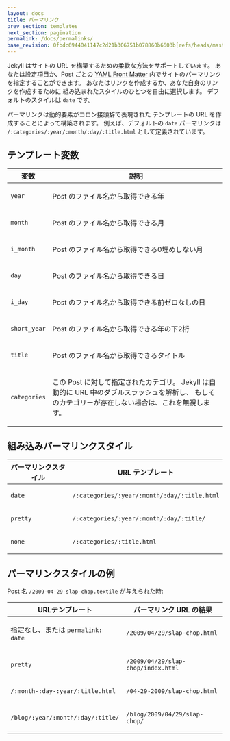 ```yaml
---
layout: docs
title: パーマリンク
prev_section: templates
next_section: pagination
permalink: /docs/permalinks/
base_revision: 0fbdc6944041147c2d21b306751b078860b6603b[refs/heads/master]
---
```


<!--original
---
layout: docs
title: Permalinks
prev_section: templates
next_section: pagination
permalink: /docs/permalinks/
---
-->

Jekyll はサイトの URL を構築するための柔軟な方法をサポートしています。
あなたは[設定項目](../configuration/)か、Post ごとの
[YAML Front Matter](../frontmatter/) 内でサイトのパーマリンクを指定することができます。
あなたはリンクを作成するか、あなた自身のリンクを作成するために
組み込まれたスタイルのひとつを自由に選択します。
デフォルトのスタイルは `date` です。

<!--original
Jekyll supports a flexible way to build your site’s URLs. You can specify the
permalinks for your site through the [Configuration](../configuration/) or in the
[YAML Front Matter](../frontmatter/) for each post. You’re free to choose one of
the built-in styles to create your links or craft your own. The default style is
`date`.
-->

パーマリンクは動的要素がコロン接頭辞で表現された
テンプレートの URL を作成することによって構築されます。
例えば、デフォルトの `date` パーマリンクは
`/:categories/:year/:month/:day/:title.html` として定義されています。

<!--original
Permalinks are constructed by creating a template URL where dynamic elements are
represented by colon-prefixed keywords. For example, the default `date`
permalink is defined as `/:categories/:year/:month/:day/:title.html`.
-->

## テンプレート変数

<!--original
## Template variables
-->

<div class="mobile-side-scroller">
<table>
  <thead>
    <tr>
      <th>変数</th>
      <th>説明</th>
    </tr>
  </thead>
  <tbody>
    <tr>
      <td>
        <p><code>year</code></p>
      </td>
      <td>
        <p>Post のファイル名から取得できる年</p>
      </td>
    </tr>
    <tr>
      <td>
        <p><code>month</code></p>
      </td>
      <td>
        <p>Post のファイル名から取得できる月</p>
      </td>
    </tr>
    <tr>
      <td>
        <p><code>i_month</code></p>
      </td>
      <td>
        <p>Post のファイル名から取得できる0埋めしない月</p>
      </td>
    </tr>
    <tr>
      <td>
        <p><code>day</code></p>
      </td>
      <td>
        <p>Post のファイル名から取得できる日</p>
      </td>
    </tr>
    <tr>
      <td>
        <p><code>i_day</code></p>
      </td>
      <td>
        <p>Post のファイル名から取得できる前ゼロなしの日</p>
      </td>
    </tr>
    <tr>
      <td>
        <p><code>short_year</code></p>
      </td>
      <td>
        <p>Post のファイル名から取得できる年の下2桁</p>
      </td>
    </tr>
    <tr>
      <td>
        <p><code>title</code></p>
      </td>
      <td>
        <p>Post のファイル名から取得できるタイトル</p>
      </td>
    </tr>
    <tr>
      <td>
        <p><code>categories</code></p>
      </td>
      <td>
        <p>
          この Post に対して指定されたカテゴリ。
          Jekyll は自動的に URL 中のダブルスラッシュを解析し、
          もしそのカテゴリーが存在しない場合は、これを無視します。
        </p>
      </td>
    </tr>
  </tbody>
</table>
</div>

<!--original
<div class="mobile-side-scroller">
<table>
  <thead>
    <tr>
      <th>Variable</th>
      <th>Description</th>
    </tr>
  </thead>
  <tbody>
    <tr>
      <td>
        <p><code>year</code></p>
      </td>
      <td>
        <p>Year from the Post’s filename</p>
      </td>
    </tr>
    <tr>
      <td>
        <p><code>month</code></p>
      </td>
      <td>
        <p>Month from the Post’s filename</p>
      </td>
    </tr>
    <tr>
      <td>
        <p><code>i_month</code></p>
      </td>
      <td>
        <p>Month from the Post’s filename without leading zeros.</p>
      </td>
    </tr>
    <tr>
      <td>
        <p><code>day</code></p>
      </td>
      <td>
        <p>Day from the Post’s filename</p>
      </td>
    </tr>
    <tr>
      <td>
        <p><code>i_day</code></p>
      </td>
      <td>
        <p>Day from the Post’s filename without leading zeros.</p>
      </td>
    </tr>
    <tr>
      <td>
        <p><code>short_year</code></p>
      </td>
      <td>
        <p>Year from the Post’s filename without the century.</p>
      </td>
    </tr>
    <tr>
      <td>
        <p><code>title</code></p>
      </td>
      <td>
        <p>Title from the Post’s filename</p>
      </td>
    </tr>
    <tr>
      <td>
        <p><code>categories</code></p>
      </td>
      <td>
        <p>
          The specified categories for this Post. Jekyll automatically parses
          out double slashes in the URLs, so if no categories are present, it
          will ignore this.
        </p>
      </td>
    </tr>
  </tbody>
</table>
</div>
-->

## 組み込みパーマリンクスタイル

<!--original
## Built-in permalink styles
-->

<div class="mobile-side-scroller">
<table>
  <thead>
    <tr>
      <th>パーマリンクスタイル</th>
      <th>URL テンプレート</th>
    </tr>
  </thead>
  <tbody>
    <tr>
      <td>
        <p><code>date</code></p>
      </td>
      <td>
        <p><code>/:categories/:year/:month/:day/:title.html</code></p>
      </td>
    </tr>
    <tr>
      <td>
        <p><code>pretty</code></p>
      </td>
      <td>
        <p><code>/:categories/:year/:month/:day/:title/</code></p>
      </td>
    </tr>
    <tr>
      <td>
        <p><code>none</code></p>
      </td>
      <td>
        <p><code>/:categories/:title.html</code></p>
      </td>
    </tr>
  </tbody>
</table>
</div>

<!--original
<div class="mobile-side-scroller">
<table>
  <thead>
    <tr>
      <th>Permalink Style</th>
      <th>URL Template</th>
    </tr>
  </thead>
  <tbody>
    <tr>
      <td>
        <p><code>date</code></p>
      </td>
      <td>
        <p><code>/:categories/:year/:month/:day/:title.html</code></p>
      </td>
    </tr>
    <tr>
      <td>
        <p><code>pretty</code></p>
      </td>
      <td>
        <p><code>/:categories/:year/:month/:day/:title/</code></p>
      </td>
    </tr>
    <tr>
      <td>
        <p><code>none</code></p>
      </td>
      <td>
        <p><code>/:categories/:title.html</code></p>
      </td>
    </tr>
  </tbody>
</table>
</div>
-->

## パーマリンクスタイルの例

<!--original
## Permalink style examples
-->

Post 名 `/2009-04-29-slap-chop.textile` が与えられた時:

<!--original
Given a post named: `/2009-04-29-slap-chop.textile`
-->

<div class="mobile-side-scroller">
<table>
  <thead>
    <tr>
      <th>URLテンプレート</th>
      <th>パーマリンク URL の結果</th>
    </tr>
  </thead>
  <tbody>
    <tr>
      <td>
        <p>指定なし、または <code>permalink: date</code></p>
      </td>
      <td>
        <p><code>/2009/04/29/slap-chop.html</code></p>
      </td>
    </tr>
    <tr>
      <td>
        <p><code>pretty</code></p>
      </td>
      <td>
        <p><code>/2009/04/29/slap-chop/index.html</code></p>
      </td>
    </tr>
    <tr>
      <td>
        <p><code>/:month-:day-:year/:title.html</code></p>
      </td>
      <td>
        <p><code>/04-29-2009/slap-chop.html</code></p>
      </td>
    </tr>
    <tr>
      <td>
        <p><code>/blog/:year/:month/:day/:title/</code></p>
      </td>
      <td>
        <p><code>/blog/2009/04/29/slap-chop/</code></p>
      </td>
    </tr>
  </tbody>
</table>
</div>

<!--original
<div class="mobile-side-scroller">
<table>
  <thead>
    <tr>
      <th>URL Template</th>
      <th>Resulting Permalink URL</th>
    </tr>
  </thead>
  <tbody>
    <tr>
      <td>
        <p>None specified, or <code>permalink: date</code></p>
      </td>
      <td>
        <p><code>/2009/04/29/slap-chop.html</code></p>
      </td>
    </tr>
    <tr>
      <td>
        <p><code>pretty</code></p>
      </td>
      <td>
        <p><code>/2009/04/29/slap-chop/index.html</code></p>
      </td>
    </tr>
    <tr>
      <td>
        <p><code>/:month-:day-:year/:title.html</code></p>
      </td>
      <td>
        <p><code>/04-29-2009/slap-chop.html</code></p>
      </td>
    </tr>
    <tr>
      <td>
        <p><code>/blog/:year/:month/:day/:title</code></p>
      </td>
      <td>
        <p><code>/blog/2009/04/29/slap-chop/index.html</code></p>
      </td>
    </tr>
  </tbody>
</table>
</div>
-->
